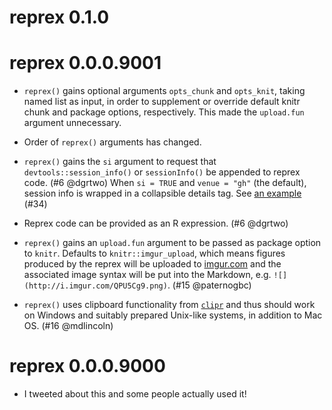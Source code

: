# reprex 0.1.0

# reprex 0.0.0.9001

  * `reprex()` gains optional arguments `opts_chunk` and `opts_knit`, taking named list as input, in order to supplement or override default knitr chunk and package options, respectively. This made the  `upload.fun` argument unnecessary.

  * Order of `reprex()` arguments has changed.

  * `reprex()` gains the `si` argument to request that `devtools::session_info()` or `sessionInfo()` be appended to reprex code. (#6 @dgrtwo) When `si = TRUE` and `venue = "gh"` (the default), session info is wrapped in a collapsible details tag. See [an example](https://github.com/jennybc/reprex/issues/34#issuecomment-260106103) (#34)

  * Reprex code can be provided as an R expression. (#6 @dgrtwo)
  
  * `reprex()` gains an `upload.fun` argument to be passed as package option to `knitr`. Defaults to `knitr::imgur_upload`, which means figures produced by the reprex will be uploaded to [imgur.com](http://imgur.com) and the associated image syntax will be put into the Markdown, e.g. `![](http://i.imgur.com/QPU5Cg9.png)`. (#15 @paternogbc)
  
  * `reprex()` uses clipboard functionality from [`clipr`](https://CRAN.R-project.org/package=clipr) and thus should work on Windows and suitably prepared Unix-like systems, in addition to Mac OS. (#16 @mdlincoln)

# reprex 0.0.0.9000

  * I tweeted about this and some people actually used it!
